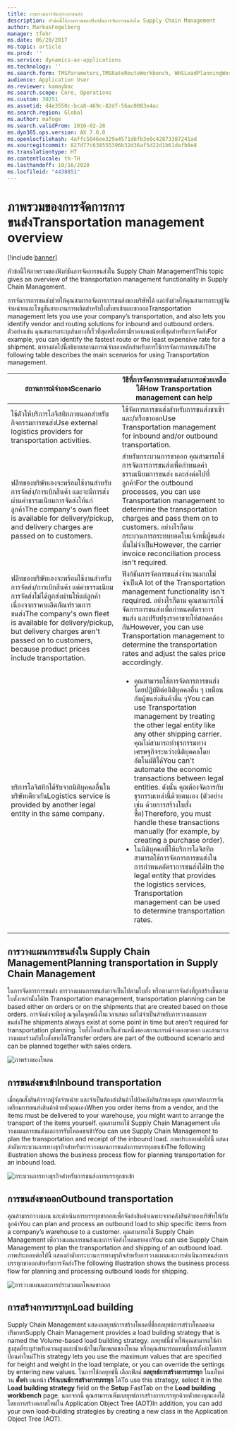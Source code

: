 ```yaml
---
title: ภาพรวมการจัดการการขนส่ง
description: หัวข้อนี้ให้ภาพรวมของฟังก์ชันการจัดการขนส่งใน Supply Chain Management
author: MarkusFogelberg
manager: tfehr
ms.date: 06/20/2017
ms.topic: article
ms.prod: ''
ms.service: dynamics-ax-applications
ms.technology: ''
ms.search.form: TMSParameters,TMSRateRouteWorkbench, WHSLoadPlanningWorkbench, TMSLoadBuildTemplateApply, WHSLoadTemplate, TMSTransportationStatus, TMSLoadSeal, TMSLoadBuildProposal, TMSLoadBuildWorkbench, TMSLoadBuildStrategy, TMSLoadBuildStrategyAttributeValue
audience: Application User
ms.reviewer: kamaybac
ms.search.scope: Core, Operations
ms.custom: 30251
ms.assetid: d4e3550c-bca8-469c-82df-56ac0083e4ac
ms.search.region: Global
ms.author: mafoge
ms.search.validFrom: 2016-02-28
ms.dyn365.ops.version: AX 7.0.0
ms.openlocfilehash: 4affc5846ee329a4571d6fb3e0c42873387241ad
ms.sourcegitcommit: 827d77c638555396b32d36af5d22d1b61dafb0e8
ms.translationtype: HT
ms.contentlocale: th-TH
ms.lasthandoff: 10/16/2020
ms.locfileid: "4438851"
---
```

# <a name="transportation-management-overview"></a><span data-ttu-id="066f1-103">ภาพรวมของการจัดการการขนส่ง</span><span class="sxs-lookup"><span data-stu-id="066f1-103">Transportation management overview</span></span>

[!include [banner](../includes/banner.md)]

<span data-ttu-id="066f1-104">หัวข้อนี้ให้ภาพรวมของฟังก์ชันการจัดการขนส่งใน Supply Chain Management</span><span class="sxs-lookup"><span data-stu-id="066f1-104">This topic gives an overview of the transportation management functionality in Supply Chain Management.</span></span>

<span data-ttu-id="066f1-105">การจัดการการขนส่งช่วยให้คุณสามารถจัดการการขนส่งของบริษัทได้ และยังช่วยให้คุณสามารถระบุผู้จัดจำหน่ายและโซลูชันสายงานการผลิตสำหรับใบสั่งขาเข้าและขาออก</span><span class="sxs-lookup"><span data-stu-id="066f1-105">Transportation management lets you use your company’s transportation, and also lets you identify vendor and routing solutions for inbound and outbound orders.</span></span> <span data-ttu-id="066f1-106">ตัวอย่างเช่น คุณสามารถระบุเส้นทางที่เร็วที่สุดหรืออัตรามีราคาแพงน้อยที่สุดสำหรับการจัดส่ง</span><span class="sxs-lookup"><span data-stu-id="066f1-106">For example, you can identify the fastest route or the least expensive rate for a shipment.</span></span> <span data-ttu-id="066f1-107">ตารางต่อไปนี้อธิบายสถานการณ์จำลองหลักสำหรับการใช้การจัดการการขนส่ง</span><span class="sxs-lookup"><span data-stu-id="066f1-107">The following table describes the main scenarios for using Transportation management.</span></span>

<table>
<colgroup>
<col width="50%" />
<col width="50%" />
</colgroup>
<thead>
<tr class="header">
<th><span data-ttu-id="066f1-108">สถานการณ์จำลอง</span><span class="sxs-lookup"><span data-stu-id="066f1-108">Scenario</span></span></th>
<th><span data-ttu-id="066f1-109">วิธีที่การจัดการการขนส่งสามารถช่วยเหลือได้</span><span class="sxs-lookup"><span data-stu-id="066f1-109">How Transportation management can help</span></span></th>
</tr>
</thead>
<tbody>
<tr class="odd">
<td><span data-ttu-id="066f1-110">ใช้ตัวให้บริการโลจิสทิกภายนอกสำหรับกิจกรรมการขนส่ง</span><span class="sxs-lookup"><span data-stu-id="066f1-110">Use external logistics providers for transportation activities.</span></span></td>
<td><span data-ttu-id="066f1-111">ใช้จัดการการขนส่งสำหรับการขนส่งขาเข้าและ/หรือขาออก</span><span class="sxs-lookup"><span data-stu-id="066f1-111">Use Transportation management for inbound and/or outbound transportation.</span></span></td>
</tr>
<tr class="even">
<td><span data-ttu-id="066f1-112">ฟลีทของบริษัทเองจะพร้อมใช้งานสำหรับการจัดส่ง/การเบิกสินค้า และจะมีการส่งผ่านค่าธรรมเนียมการจัดส่งให้แก่ลูกค้า</span><span class="sxs-lookup"><span data-stu-id="066f1-112">The company&#39;s own fleet is available for delivery/pickup, and delivery charges are passed on to customers.</span></span></td>
<td><span data-ttu-id="066f1-113">สำหรับกระบวนการขาออก คุณสามารถใช้การจัดการการขนส่งเพื่อกำหนดค่าธรรมเนียมการขนส่ง และส่งต่อไปที่ลูกค้า</span><span class="sxs-lookup"><span data-stu-id="066f1-113">For the outbound processes, you can use Transportation management to determine the transportation charges and pass them on to customers.</span></span> <span data-ttu-id="066f1-114">อย่างไรก็ตาม กระบวนการกระทบยอดใบแจ้งหนี้ผู้ขนส่งนั้นไม่จำเป็น</span><span class="sxs-lookup"><span data-stu-id="066f1-114">However, the carrier invoice reconciliation process isn&#39;t required.</span></span></td>
</tr>
<tr class="odd">
<td><span data-ttu-id="066f1-115">ฟลีทของบริษัทเองจะพร้อมใช้งานสำหรับการจัดส่ง/การเบิกสินค้า แต่ค่าธรรมเนียมการจัดส่งไม่ได้ถูกส่งผ่านให้แก่ลูกค้า เนื่องจากราคาผลิตภัณฑ์รวมการขนส่ง</span><span class="sxs-lookup"><span data-stu-id="066f1-115">The company&#39;s own fleet is available for delivery/pickup, but delivery charges aren&#39;t passed on to customers, because product prices include transportation.</span></span></td>
<td><span data-ttu-id="066f1-116">ฟังก์ชันการจัดการขนส่งจำนวนมากไม่จำเป็น</span><span class="sxs-lookup"><span data-stu-id="066f1-116">A lot of the Transportation management functionality isn&#39;t required.</span></span> <span data-ttu-id="066f1-117">อย่างไรก็ตาม คุณสามารถใช้จัดการการขนส่งเพื่อกำหนดอัตราการขนส่ง และปรับปรุงราคาขายให้สอดคล้องกัน</span><span class="sxs-lookup"><span data-stu-id="066f1-117">However, you can use Transportation management to determine the transportation rates and adjust the sales price accordingly.</span></span></td>
</tr>
<tr class="even">
<td><span data-ttu-id="066f1-118">บริการโลจิสทิกได้รับจากนิติบุคคลอื่นในบริษัทเดียวกัน</span><span class="sxs-lookup"><span data-stu-id="066f1-118">Logistics service is provided by another legal entity in the same company.</span></span></td>
<td><ul>
<li><span data-ttu-id="066f1-119">คุณสามารถใช้การจัดการการขนส่ง โดยปฏิบัติต่อนิติบุคคลอื่น ๆ เหมือนกับผู้ขนส่งสินค้าอื่น ๆ</span><span class="sxs-lookup"><span data-stu-id="066f1-119">You can use Transportation management by treating the other legal entity like any other shipping carrier.</span></span> <span data-ttu-id="066f1-120">คุณไม่สามารถทำธุรกรรมทางเศรษฐกิจระหว่างนิติบุคคลโดยอัตโนมัติได้</span><span class="sxs-lookup"><span data-stu-id="066f1-120">You can&#39;t automate the economic transactions between legal entities.</span></span> <span data-ttu-id="066f1-121">ดังนั้น คุณต้องจัดการกับธุรกรรมเหล่านี้ด้วยตนเอง (ตัวอย่างเช่น ด้วยการสร้างใบสั่งซื้อ)</span><span class="sxs-lookup"><span data-stu-id="066f1-121">Therefore, you must handle these transactions manually (for example, by creating a purchase order).</span></span></li>
<li><span data-ttu-id="066f1-122">ในนิติบุคคลที่ให้บริการโลจิสทิก สามารถใช้การจัดการการขนส่งในการกำหนดอัตราการขนส่งได้</span><span class="sxs-lookup"><span data-stu-id="066f1-122">In the legal entity that provides the logistics services, Transportation management can be used to determine transportation rates.</span></span></li>
</ul></td>
</tr>
</tbody>
</table>

## <a name="planning-transportation-in-supply-chain-management"></a><span data-ttu-id="066f1-123">การวางแผนการขนส่งใน Supply Chain Management</span><span class="sxs-lookup"><span data-stu-id="066f1-123">Planning transportation in Supply Chain Management</span></span>
<span data-ttu-id="066f1-124">ในการจัดการการขนส่ง การวางแผนการขนส่งอาจเป็นไปตามใบสั่ง หรือตามการจัดส่งที่ถูกสร้างขึ้นตามใบสั่งเหล่านั้นได้</span><span class="sxs-lookup"><span data-stu-id="066f1-124">In Transportation management, transportation planning can be based either on orders or on the shipments that are created based on those orders.</span></span> <span data-ttu-id="066f1-125">การจัดส่งจะมีอยู่ ณจุดใดจุดหนึ่งในเวลาเสมอ แต่ไม่จำเป็นสำหรับการวางแผนการขนส่ง</span><span class="sxs-lookup"><span data-stu-id="066f1-125">The shipments always exist at some point in time but aren't required for transportation planning.</span></span> <span data-ttu-id="066f1-126">ใบสั่งโอนย้ายเป็นส่วนหนึ่งของสถานการณ์จำลองขาออก และสามารถวางแผนร่วมกับใบสั่งขายได้</span><span class="sxs-lookup"><span data-stu-id="066f1-126">Transfer orders are part of the outbound scenario and can be planned together with sales orders.</span></span> 

![ภาพร่างของโหลด](./media/Load-drawing1-1024x477.jpg)

## <a name="inbound-transportation"></a><span data-ttu-id="066f1-128">การขนส่งขาเข้า</span><span class="sxs-lookup"><span data-stu-id="066f1-128">Inbound transportation</span></span>
<span data-ttu-id="066f1-129">เมื่อคุณสั่งสินค้าจากผู้จัดจำหน่าย และจำเป็นต้องส่งสินค้าไปยังคลังสินค้าของคุณ คุณอาจต้องการจัดเตรียมการขนส่งสินค้าด้วยตัวคุณเอง</span><span class="sxs-lookup"><span data-stu-id="066f1-129">When you order items from a vendor, and the items must be delivered to your warehouse, you might want to arrange the transport of the items yourself.</span></span> <span data-ttu-id="066f1-130">คุณสามารถใช้ Supply Chain Management เพื่อวางแผนการขนส่งและการรับโหลดขาเข้า</span><span class="sxs-lookup"><span data-stu-id="066f1-130">You can use Supply Chain Management to plan the transportation and receipt of the inbound load.</span></span> <span data-ttu-id="066f1-131">ภาพประกอบต่อไปนี้ แสดงลำดับกระบวนการทางธุรกิจสำหรับการวางแผนการขนส่งการบรรทุกขาเข้า</span><span class="sxs-lookup"><span data-stu-id="066f1-131">The following illustration shows the business process flow for planning transportation for an inbound load.</span></span> 

![กระบวนการทางธุรกิจสำหรับการขนส่งการบรรทุกขาเข้า](./media/Businessprocessflowforinboundloadtransportation.jpg)

## <a name="outbound-transportation"></a><span data-ttu-id="066f1-133">การขนส่งขาออก</span><span class="sxs-lookup"><span data-stu-id="066f1-133">Outbound transportation</span></span>
<span data-ttu-id="066f1-134">คุณสามารถวางแผน และดำเนินการบรรทุกขาออกเพื่อจัดส่งสินค้าเฉพาะจากคลังสินค้าของบริษัทให้กับลูกค้า</span><span class="sxs-lookup"><span data-stu-id="066f1-134">You can plan and process an outbound load to ship specific items from a company’s warehouse to a customer.</span></span> <span data-ttu-id="066f1-135">คุณสามารถใช้ Supply Chain Management เพื่อวางแผนการขนส่งและการจัดส่งโหลดขาออก</span><span class="sxs-lookup"><span data-stu-id="066f1-135">You can use Supply Chain Management to plan the transportation and shipping of an outbound load.</span></span> <span data-ttu-id="066f1-136">ภาพประกอบต่อไปนี้ แสดงลำดับกระบวนการทางธุรกิจสำหรับการวางแผนและการดำเนินการขนส่งการบรรทุกขาออกสำหรับการจัดส่ง</span><span class="sxs-lookup"><span data-stu-id="066f1-136">The following illustration shows the business process flow for planning and processing outbound loads for shipping.</span></span> 

![การวางแผนและการประมวลผลโหลดขาออก](./media/Planningandprocessingoutboundloads.jpg)

## <a name="load-building"></a><span data-ttu-id="066f1-138">การสร้างการบรรทุก</span><span class="sxs-lookup"><span data-stu-id="066f1-138">Load building</span></span>
<span data-ttu-id="066f1-139">Supply Chain Management แสดงกลยุทธ์การสร้างโหลดที่ชื่อกลยุทธ์การสร้างโหลดตามปริมาตร</span><span class="sxs-lookup"><span data-stu-id="066f1-139">Supply Chain Management provides a load building strategy that is named the Volume-based load building strategy.</span></span> <span data-ttu-id="066f1-140">กลยุทธ์นี้ช่วยให้คุณสามารถใช้ค่าสูงสุดที่ระบุสำหรับความสูงและน้ำหนักในเท็มเพลตของโหลด หรือคุณสามารถแทนที่การตั้งค่าโดยการป้อนค่าใหม่</span><span class="sxs-lookup"><span data-stu-id="066f1-140">This strategy lets you use the maximum values that are specified for height and weight in the load template, or you can override the settings by entering new values.</span></span> <span data-ttu-id="066f1-141">ในการใช้กลยุทธ์นี้ เลือกฟิลด์ **กลยุทธ์การสร้างการบรรทุก** ในแท็บด่วน **ตั้งค่า** บนหน้า **เวิร์กเบนช์การสร้างการบรรทุก** ได้</span><span class="sxs-lookup"><span data-stu-id="066f1-141">To use this strategy, select it in the **Load building strategy** field on the **Setup** FastTab on the **Load building workbench** page.</span></span> <span data-ttu-id="066f1-142">นอกจากนี้ คุณสามารถเพิ่มกลยุทธ์การสร้างการบรรทุกด้วยตัวของคุณเองได้ โดยการสร้างคลาสใหม่ใน Application Object Tree (AOT)</span><span class="sxs-lookup"><span data-stu-id="066f1-142">In addition, you can add your own load-building strategies by creating a new class in the Application Object Tree (AOT).</span></span>



